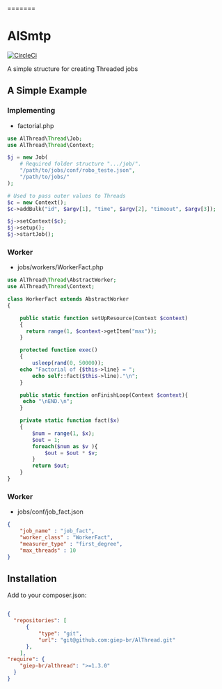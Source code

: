 =======
# AlSmtp

[![CircleCi](https://circleci.com/gh/giep-br/AlThread.svg?style=shield&circle-token=b99734cd251d82737b31ef78dfa1237fa6534941)](https://circleci.com/gh/giep-br/AlThread)

A simple structure for creating Threaded jobs

## A Simple Example

### Implementing
- factorial.php
```php
use AlThread\Thread\Job;
use AlThread\Thread\Context;

$j = new Job(
    # Required folder structure ".../job/".
    "/path/to/jobs/conf/robo_teste.json",
    "/path/to/jobs/"
);

# Used to pass outer values to Threads
$c = new Context();
$c->addBulk("id", $argv[1], "time", $argv[2], "timeout", $argv[3]);

$j->setContext($c);
$j->setup();
$j->startJob();
```

### Worker
- jobs/workers/WorkerFact.php
```php
use AlThread\Thread\AbstractWorker;
use AlThread\Thread\Context;

class WorkerFact extends AbstractWorker
{

	public static function setUpResource(Context $context)
	{
	  return range(1, $context->getItem("max"));
	}

	protected function exec()
	{
		usleep(rand(0, 50000));
    echo "Factorial of {$this->line} = ";
		echo self::fact($this->line)."\n";
	}

	public static function onFinishLoop(Context $context){
     echo "\nEND.\n";
	}

	private static function fact($x)
	{
		$num = range(1, $x);
		$out = 1;
		foreach($num as $v ){
			$out = $out * $v;
		}
		return $out;
	}
}

```
### Worker
- jobs/conf/job_fact.json
```json
{  
	"job_name" : "job_fact",
	"worker_class" : "WorkerFact",
	"measurer_type" : "first_degree",  
	"max_threads" : 10
}
```

## Installation

Add to your composer.json:
```json

{
  "repositories": [
      {
          "type": "git",
          "url": "git@github.com:giep-br/AlThread.git"
      },
    ],
"require": {
    "giep-br/althread": ">=1.3.0"
  }
}
```
